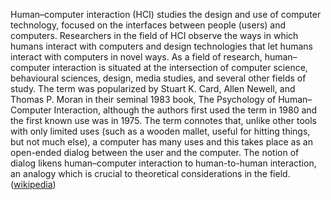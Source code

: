 Human–computer interaction (HCI) studies the design and use of computer technology, focused on the interfaces between people (users) and computers. Researchers in the field of HCI observe the ways in which humans interact with computers and design technologies that let humans interact with computers in novel ways. As a field of research, human–computer interaction is situated at the intersection of computer science, behavioural sciences, design, media studies, and several other fields of study. The term was popularized by Stuart K. Card, Allen Newell, and Thomas P. Moran in their seminal 1983 book, The Psychology of Human–Computer Interaction, although the authors first used the term in 1980 and the first known use was in 1975. The term connotes that, unlike other tools with only limited uses (such as a wooden mallet, useful for hitting things, but not much else), a computer has many uses and this takes place as an open-ended dialog between the user and the computer. The notion of dialog likens human–computer interaction to human-to-human interaction, an analogy which is crucial to theoretical considerations in the field. ([wikipedia](https://en.wikipedia.org/wiki/Human%E2%80%93computer_interaction))

